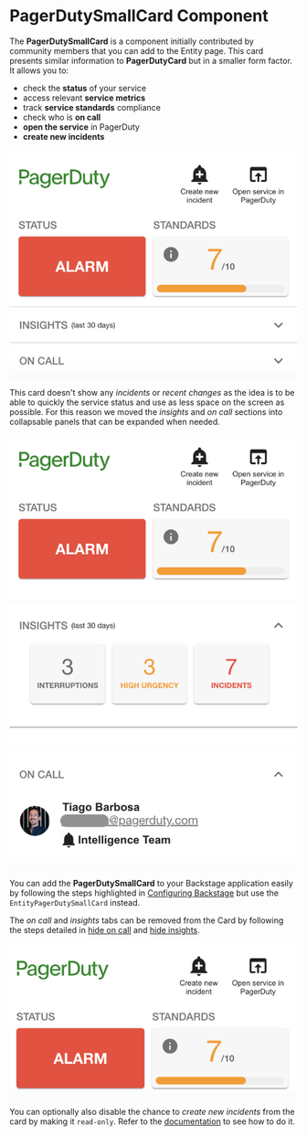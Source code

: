 # PagerDutySmallCard Component

The **PagerDutySmallCard** is a component initially contributed by community members that you can add to the Entity page. This card presents similar information to **PagerDutyCard** but in a smaller form factor. It allows you to:

- check the **status** of your service
- access relevant **service metrics**
- track **service standards** compliance
- check who is **on call**
- **open the service** in PagerDuty
- **create new incidents**

![pagerdutysmallcard-component](../images/small-card-collapsed.png)

This card doesn't show any *incidents* or *recent changes* as the idea is to be able to quickly the service status and use as less space on the screen as possible. For this reason we moved the *insights* and *on call* sections into collapsable panels that can be expanded when needed.

![pagerdutysmallcard-component-expanded](../images/small-card-expanded.png)

You can add the **PagerDutySmallCard** to your Backstage application easily by following the steps highlighted in [Configuring Backstage](/backstage-plugin-docs/getting-started/backstage) but use the `EntityPagerDutySmallCard` instead.

The *on call* and *insights* tabs can be removed from the Card by following the steps detailed in [hide on call](/backstage-plugin-docs/advanced/hide-oncall) and [hide insights](/backstage-plugin-docs/advanced/hide-insights).

![pagerdutysmallcard-component](../images/small-card-simple.png)

You can optionally also disable the chance to *create new incidents* from the card by making it `read-only`. Refer to the [documentation](/backstage-plugin-docs/advanced/enable-read-only-mode) to see how to do it.
